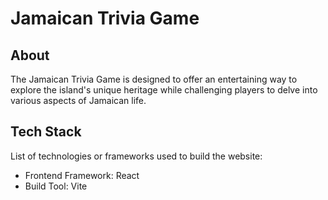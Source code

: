 # Jamaican Trivia Game

## About

The Jamaican Trivia Game is designed to offer an entertaining way to explore the island's unique heritage while challenging players to delve into various aspects of Jamaican life.

## Tech Stack

List of technologies or frameworks used to build the website:

- Frontend Framework: React
- Build Tool: Vite
